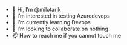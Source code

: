 - 👋 Hi, I’m @milotarik
- 👀 I’m interested in testing Azuredevops
- 🌱 I’m currently learning Devops
- 💞️ I’m looking to collaborate on nothing
- 📫 How to reach me if you cannot touch me

<!---
milotarik/milotarik is a ✨ special ✨ repository because its `README.md` (this file) appears on your GitHub profile.
You can click the Preview link to take a look at your changes.
--->
